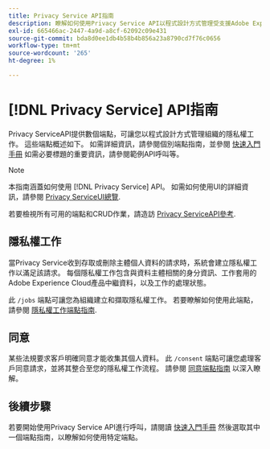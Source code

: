 ```yaml
---
title: Privacy Service API指南
description: 瞭解如何使用Privacy Service API以程式設計方式管理受支援Adobe Experience Cloud應用程式的隱私權工作。
exl-id: 665466ac-2447-4a9d-a8cf-62092c09e431
source-git-commit: bda8d0ee1db4b58b4b856a23a8790cd7f76c0656
workflow-type: tm+mt
source-wordcount: '265'
ht-degree: 1%

---
```


# [!DNL Privacy Service] API指南

Privacy ServiceAPI提供數個端點，可讓您以程式設計方式管理組織的隱私權工作。 這些端點概述如下。 如需詳細資訊，請參閱個別端點指南，並參閱 [快速入門手冊](./getting-started.md) 如需必要標題的重要資訊，請參閱範例API呼叫等。

>[!NOTE]
>
>本指南涵蓋如何使用 [!DNL Privacy Service] API。 如需如何使用UI的詳細資訊，請參閱 [Privacy ServiceUI總覽](../ui/overview.md).

若要檢視所有可用的端點和CRUD作業，請造訪 [Privacy ServiceAPI參考](https://www.adobe.io/experience-platform-apis/references/privacy-service/).

## 隱私權工作

當Privacy Service收到存取或刪除主體個人資料的請求時，系統會建立隱私權工作以滿足該請求。 每個隱私權工作包含與資料主體相關的身分資訊、工作套用的Adobe Experience Cloud產品中繼資料，以及工作的處理狀態。

此 `/jobs` 端點可讓您為組織建立和擷取隱私權工作。 若要瞭解如何使用此端點，請參閱 [隱私權工作端點指南](./privacy-jobs.md).

## 同意

某些法規要求客戶明確同意才能收集其個人資料。 此 `/consent` 端點可讓您處理客戶同意請求，並將其整合至您的隱私權工作流程。 請參閱 [同意端點指南](./consent.md) 以深入瞭解。

## 後續步驟

若要開始使用Privacy Service API進行呼叫，請閱讀 [快速入門手冊](./getting-started.md) 然後選取其中一個端點指南，以瞭解如何使用特定端點。
